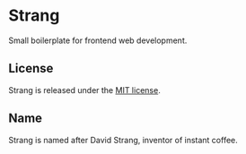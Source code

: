 # Strang

Small boilerplate for frontend web development.


## License

Strang is released under the [MIT license](http://mikaeljorhult.mit-license.org).


## Name

Strang is named after David Strang, inventor of instant coffee.